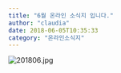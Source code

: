 ```yaml
---
title: "6월 온라인 소식지 입니다."
author: "claudia"
date: 2018-06-05T10:35:33
category: "온라인소식지"
---
```


![201806.jpg](/files/attach/images/1659/432/034/c8058eab7c193979772e90359628d00f.jpg)
